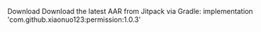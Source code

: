 Download
Download the latest AAR from Jitpack via Gradle:
  implementation 'com.github.xiaonuo123:permission:1.0.3'
